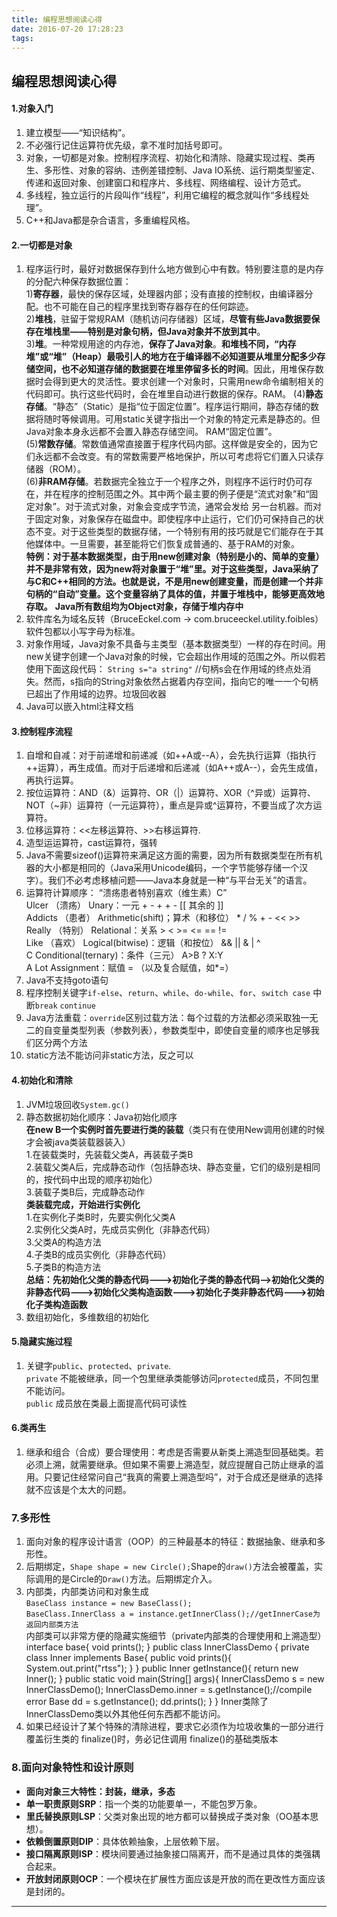 ```yaml
---
title: 编程思想阅读心得
date: 2016-07-20 17:28:23
tags:
---
```

## 编程思想阅读心得 
#### **1.对象入门**   
1. 建立模型——“知识结构”。
2. 不必强行记住运算符优先级，拿不准时加括号即可。
3. 对象，一切都是对象。控制程序流程、初始化和清除、隐藏实现过程、类再生、多形性、对象的容纳、违例差错控制、Java IO系统、运行期类型鉴定、传递和返回对象、创建窗口和程序片、多线程、网络编程、设计方范式。
4. 多线程，独立运行的片段叫作“线程”，利用它编程的概念就叫作“多线程处理”。
5. C++和Java都是杂合语言，多重编程风格。
<!--more-->
#### **2.一切都是对象**     
1. 程序运行时，最好对数据保存到什么地方做到心中有数。特别要注意的是内存的分配六种保存数据位置：  
   1)**寄存器**，最快的保存区域，处理器内部；没有直接的控制权，由编译器分配。也不可能在自己的程序里找到寄存器存在的任何踪迹。  
   2)**堆栈**，驻留于常规RAM（随机访问存储器）区域，**尽管有些Java数据要保存在堆栈里——特别是对象句柄，但Java对象并不放到其中**。  
   3)**堆**。一种常规用途的内存池，**保存了Java对象**。**和堆栈不同，“内存堆”或“堆”（Heap）最吸引人的地方在于编译器不必知道要从堆里分配多少存储空间，也不必知道存储的数据要在堆里停留多长的时间**。因此，用堆保存数据时会得到更大的灵活性。要求创建一个对象时，只需用new命令编制相关的代码即可。执行这些代码时，会在堆里自动进行数据的保存。RAM。
   (4)**静态存储**。“静态”（Static）是指“位于固定位置”。程序运行期间，静态存储的数据将随时等候调用。可用static关键字指出一个对象的特定元素是静态的。但Java对象本身永远都不会置入静态存储空间。 RAM“固定位置”。  
   (5)**常数存储**。常数值通常直接置于程序代码内部。这样做是安全的，因为它们永远都不会改变。有的常数需要严格地保护，所以可考虑将它们置入只读存储器（ROM）。  
   (6)**非RAM存储**。若数据完全独立于一个程序之外，则程序不运行时仍可存在，并在程序的控制范围之外。其中两个最主要的例子便是“流式对象”和“固定对象”。对于流式对象，对象会变成字节流，通常会发给 另一台机器。而对于固定对象，对象保存在磁盘中。即使程序中止运行，它们仍可保持自己的状态不变。对于这些类型的数据存储，一个特别有用的技巧就是它们能存在于其他媒体中。一旦需要，甚至能将它们恢复成普通的、基于RAM的对象。  
   **特例：对于基本数据类型，由于用new创建对象（特别是小的、简单的变量）并不是非常有效，因为new将对象置于“堆”里。对于这些类型，Java采纳了与C和C++相同的方法。也就是说，不是用new创建变量，而是创建一个并非句柄的“自动”变量。这个变量容纳了具体的值，并置于堆栈中，能够更高效地存取。**
   **Java所有数组均为Object对象，存储于堆内存中**
2. 软件库名为域名反转（BruceEckel.com -> com.bruceeckel.utility.foibles）软件包都以小写字母为标准。
3.  对象作用域，Java对象不具备与主类型（基本数据类型）一样的存在时间。用new关键字创建一个Java对象的时候，它会超出作用域的范围之外。所以假若使用下面这段代码：
`String s="a string"`
//句柄s会在作用域的终点处消失。然而，s指向的String对象依然占据着内存空间，指向它的唯一一个句柄已超出了作用域的边界。垃圾回收器
4. Java可以嵌入html注释文档
#### **3.控制程序流程**
1. 自增和自减：对于前递增和前递减（如++A或--A），会先执行运算（指执行++运算），再生成值。而对于后递增和后递减（如A++或A--），会先生成值，再执行运算。  
2. 按位运算符：AND（&）运算符、OR（|）运算符、XOR（^异或）运算符、NOT（~非）运算符（一元运算符），重点是异或^运算符，不要当成了次方运算符。
3. 位移运算符：<<左移运算符、>>右移运算符.
4. 造型运运算符，cast运算符，强转
5. Java不需要sizeof()运算符来满足这方面的需要，因为所有数据类型在所有机器的大小都是相同的（Java采用Unicode编码，一个字节能够存储一个汉字）。我们不必考虑移植问题——Java本身就是一种“与平台无关”的语言。
6. 运算符计算顺序：
“溃疡患者特别喜欢（维生素）C”  
Ulcer （溃疡） Unary：一元 + - + + - [[ 其余的 ]]  
Addicts （患者） Arithmetic(shift)；算术（和移位） * / % + - << >>  
Really （特别） Relational：关系 > < >= <= == !=  
Like （喜欢） Logical(bitwise)：逻辑（和按位） && || & | ^  
C Conditional(ternary)：条件（三元） A>B ? X:Y   
A Lot Assignment：赋值 = （以及复合赋值，如*=）  
7. Java不支持goto语句
8. 程序控制关键字`if-else`、`return`、`while`、`do-while`、`for`、`switch case`
中断`break` `continue`
9. Java方法重载：`override`区别过载方法：每个过载的方法都必须采取独一无二的自变量类型列表（参数列表），参数类型中，即使自变量的顺序也足够我们区分两个方法
10. static方法不能访问非static方法，反之可以
#### **4.初始化和清除**
1. JVM垃圾回收`System.gc()`
2. 静态数据初始化顺序：Java初始化顺序  
    **在new B一个实例时首先要进行类的装载**（类只有在使用New调用创建的时候才会被java类装载器装入）  
    1.在装载类时，先装载父类A，再装载子类B  
    2.装载父类A后，完成静态动作（包括静态块、静态变量，它们的级别是相同的，按代码中出现的顺序初始化）  
    3.装载子类B后，完成静态动作  
    **类装载完成，开始进行实例化**  
    1.在实例化子类B时，先要实例化父类A  
    2.实例化父类A时，先成员实例化（非静态代码）  
    3.父类A的构造方法  
    4.子类B的成员实例化（非静态代码）  
    5.子类B的构造方法  
    **总结：先初始化父类的静态代码--->初始化子类的静态代码-->初始化父类的非静态代码--->初始化父类构造函数--->初始化子类非静态代码--->初始化子类构造函数**  
3. 数组初始化，多维数组的初始化 
#### **5.隐藏实施过程**
1. 关键字`public`、`protected`、`private`.  
`private` 不能被继承，同一个包里继承类能够访问`protected`成员，不同包里不能访问。  
`public` 成员放在类最上面提高代码可读性
#### **6.类再生**
1. 继承和组合（合成）要合理使用：考虑是否需要从新类上溯造型回基础类。若必须上溯，就需要继承。但如果不需要上溯造型，就应提醒自己防止继承的滥用。只要记住经常问自己“我真的需要上溯造型吗”，对于合成还是继承的选择就不应该是个太大的问题。
### **7.多形性**
1. 面向对象的程序设计语言（OOP）的三种最基本的特征：数据抽象、继承和多形性。
2. 后期绑定，`Shape shape = new Circle();`Shape的`draw()`方法会被覆盖，实际调用的是Circle的`Draw()`方法。后期绑定介入。
3. 内部类，内部类访问和对象生成  
`BaseClass instance = new BaseClass();`    
`BaseClass.InnerClass a = instance.getInnerClass();//getInnerCase为返回内部类方法`    
内部类可以非常方便的隐藏实施细节（private内部类的合理使用和上溯造型）
        interface base{
            void prints();
        }
        public class InnerClassDemo {
            private class Inner implements Base{
                public void prints(){
                    System.out.print("rtss");
                }
            }
            public Inner getInstance(){
                return new Inner();
            }
            public static void main(String[] args){
                InnerClassDemo s = new InnerClassDemo();
                InnerClassDemo.inner = s.getInstance();//compile error
                Base dd = s.getInstance();
                dd.prints();
            }
        }
Inner类除了InnerClassDemo类以外其他任何东西都不能访问。 
4. 如果已经设计了某个特殊的清除进程，要求它必须作为垃圾收集的一部分进行覆盖衍生类的 finalize()时，务必记住调用 finalize()的基础类版本  
### **8.面向对象特性和设计原则**
- **面向对象三大特性：封装，继承，多态**
- **单一职责原则SRP**：指一个类的功能要单一，不能包罗万象。
- **里氏替换原则LSP**：父类对象出现的地方都可以替换成子类对象（OO基本思想）。
- **依赖倒置原则DIP**：具体依赖抽象，上层依赖下层。
- **接口隔离原则ISP**：模块间要通过抽象接口隔离开，而不是通过具体的类强耦合起来。
- **开放封闭原则OCP**：一个模块在扩展性方面应该是开放的而在更改性方面应该是封闭的。
***
